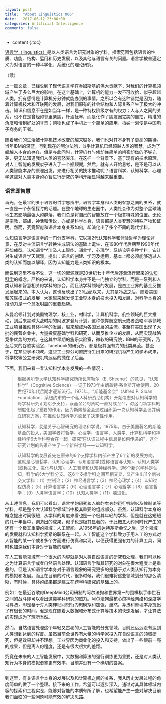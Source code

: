 ```yaml
---
layout: post
title:  "About Linguistics 006"
date:   2017-06-12 23:00:00
categories: Artificial Intelligence
comments: false
---
```

* content
{:toc}

[语言学（linguistics）](https://en.wikipedia.org/wiki/Linguistics)是以人类语言为研究对象的学科，探索范围包括语言的性质、功能、结构、运用和历史发展，以及其他与语言有关的问题。语言学被普遍定义为对语言的一种科学化、系统化的理论研究。
 <!--more-->
（续）

上一篇文章，已经说到了现代语言学在乔姆斯基的伟大贡献下，对我们的计算机领域产生了多么巨大的影响。在这个基础上，计算机的能力一发不可收拾，似乎超越人类，拥有感情是计算机分分钟就能办到的事情。之所以会有这种错觉是因为，随着计算机技术和互联网的发展，对我们原有的社会结构和人际关系产生了极大的冲击。知识和信息不在是如当年一样，是一种特权阶级才有的权力；人与人之间的关系，也不在是曾经的邻里亲朋，杯酒抚琴，而是化作了朋友圈完美的自拍，精准的角度和恰到好处的背景；购物也成了手机上一个简单的应用，指尖一划便是中国电子商务的王者。

随着我们的生活被计算机技术改变的越来越多，我们也对其本身有了更高的期待。当年IBM的深蓝，再到现在的阿尔法狗，似乎计算机已经超越人类的智慧，成为了超越人本身的存在。但是与此同时，计算机有时候却连简单的问答却做的不够完美，更无法知道我们人类的喜怒哀乐。在这样一个背景下，基于现有的技术原理，对人工智能的发展似乎进入了一个瓶颈期。然后，就有人开始思考，是不是可以从人类智能本身的原理出发，来进行相关的技术推动呢？语言科学，认知科学，心理学这些对人类本身的心智进行研究的学科开始显得越来越重要。

### 语言即智慧

首先，在最早的关于语言的哲学思辨中，语言学本身和人类的智慧之间的关系，就一直是一个永恒探讨的话题。在整个地球的生态圈中，人类社会作为对整个星球陆地生态影响最强大的群落，我们总是将自己的智能放在一个极其特殊的位置。无论是宗教，部族，神话和传说，亦或是科学本身，语言都是人类智慧的特殊产物和证明。然而，究竟智能和语言本身关系如何，却演化出了多个不同的现代学科。

[认知语言学](https://en.wikipedia.org/wiki/Cognitive_linguistics)是语言学的一门分支学科，它以第2代认知科学和体验哲学为理论背景，在反对主流语言学转换生成语法的基础上诞生，在1980年代后期至1990年代开始成型。认知语言学涉及人工智能、语言学、心理学、系统论等多种学科，它针对生成语言学天赋观，提出：语言的创建、学习及运用，基本上都必须能够透过人类的认知而加以解释，因为认知能力是人类知识的根本。

而说到这里不得不说，这一切的起源就是20世纪七十年代后逐渐流行起来的[认知科学](https://en.wikipedia.org/wiki/Cognitive_science)的概念。严格的来说，认知科学本身并不是一门独立的学科，而是一系列和人类认知和智慧相关的学科的综合。而且该学科领域的发展，是由工业界的基金反推发展起来的。本人认为，这也反映出了20世纪以来，尤其是冷战之后，随着美国和苏联模式的发展，大家越来越发觉工业界本身的技术投入和发展，对科学本身的推动力是一个愈发明显的重要趋势。

从曼哈顿计划对美国物理学，核工业，材料学，计算机科学，航空领域的巨大推动，到后来星球大战时期的阿波罗登月计划，这种依靠航空航天或者战略军事领域工业项目推动具体科学的发展，越来越成为各国发展的主流。甚至在美国出现了大批的民营企业中，大量投资基础学科和研究，从而反推企业的发展，从而实现战略竞争优势的方式。在这其中早期的施乐实验室，微软的研究院，IBM的研究所，乃至后来的谷歌实验室，facebook的研究所，都是极其强有力的此类典范。甚至于，在某些学术领域，这些工业界公司直接衍生出来的研究机构产生的学术成果，将学校等公立研究机构远远的抛在了后面。

下面，我们来看一看认知科学本身发展的一些情况：

>根据奥尔登大学认知科学研究所所长席勒尔（E. Sheener）的意见，“认知科学”（Cognitive Science）一词于1973年由朗盖特·系金斯开始使用，20世纪70年代后期才逐渐流行。1975年，“斯隆基金会”（Alfred P. Sloan Foundation，系纽约市的一个私人科研资助机构）开始考虑对认知科学的跨学科研究计划给予支持，该基金会的资助一直持续至今，对这门新学科的制度化起了重要的作用。因为斯隆基金会通过组织第一次认知科学会议并确立研究方案，在推动认知科学方面起了决定性作用。

>认知科学，就是关于心智研究的理论和学说。1975年，由于美国著名的斯隆基金的投入，美国学者将哲学、心理学、语言学、人类学、计算机科学和神经科学6大学科整合在一起，研究“在认识过程中信息是如何传递的”，这个研究计划的结果产生了一个新兴学科——认知科学。

>认知科学的发展首先在原来的6个支撑学科内部产生了6个新的发展方向，这就是心智哲学、认知心理学、认知语言学(或称语言与认知)、认知人类学(或称文化、进化与认知)、人工智能和认知神经科学。这6个新兴学科是认知，科学的6大学科分支。这6个支撑学科之间互相交叉，又产生出11个新兴交叉学科：（1）控制论；（2）神经语言学；（3）神经心理学；（4）认知过程仿真；（5）计算语言学；（6）心理语言学；（7）心理哲学；（8）语言哲学；（9）人类学语言学；（10）认知人类学；（11）脑进化。

从上述信息，我们可以看出，语言学的研究和人脑的本身的运行机制以及控制论等学科，都是整个大认知科学领域当中极其重要的组成部分。虽然，认知科学本身的概念提出时间很短，从学科的角度来看也是一个极其年轻的学科，但是就在这短短的几十年当中，创造出的成果，似乎也是极其显著的。于此概念大约同时代产生的还有一个极其重要的领域：人工智能。从1956年的达特茅斯会议之后，这个领域的发展就和认知科学紧紧的联系在一起。人工智能这个学科致力于用人工的方式对人智能的某一个或者多个方面进行仿真和实现，以便获得更强有力的计算工具，同时也加深我们本身对于智能的理解。

在人工智能领域有一个很大的内容就是对人类自然语言的研究和处理，我们可以称之为计算语言学或者自然语言处理。认知语言学和其研究的对象在很大程度上是重叠的，但是认知语言学本身对于语言现象的研究更多的是基于对人类认知行为本身的模拟和发展。而且在目前的时代，很多时候，我们很难将这些领域划分的那么清晰，有时候，具体的成果都是建立在跨学科研究的基础上的。

例如：在最近谷歌的DeepMind公司研制的阿尔法狗和世界第一的围棋棋手李世石之间的战斗即可以看出这类学科研究的威力。阿尔法狗最核心的神经网络和深度学习算法，即是基于对人类神经网络行为的模拟和加强。虽然，算法和原理本身提出了有很长的时间，但是现在随着大数据和分布式计算等技术的快速发展，才让算法的实现成为了理所当然。

然而，自然语言处理这个年轻又古老的人工智能的分支领域，目前还远远没有达到人类想到达到的程度。虽然目前全世界有大量的科学家投入在自然语言的领域研究，但是效果却并不理想。工业界因为商业化的投入和支持，做出了一些眼前一亮的成果，但是离人的程度，还是有很大很大的差距。

究竟在未来的人工智能发展中，大数据和算法的强行训练更为重要，还是对人类认知行为本身的模拟借鉴更有效率，目前并没有一个确切的答案。

---

到这里，有关语言学本身的发展以及和计算机之间的关系，我从历史发展过程的角度简单的做了一个整理。接下来的工作，希望可以逐步深入，通过对其具体领域内容的探索和工程实现，能够对智能的本质有所了解，也希望能产生一些对解决目前我们面临的一些问题可能有效的解决思路。

